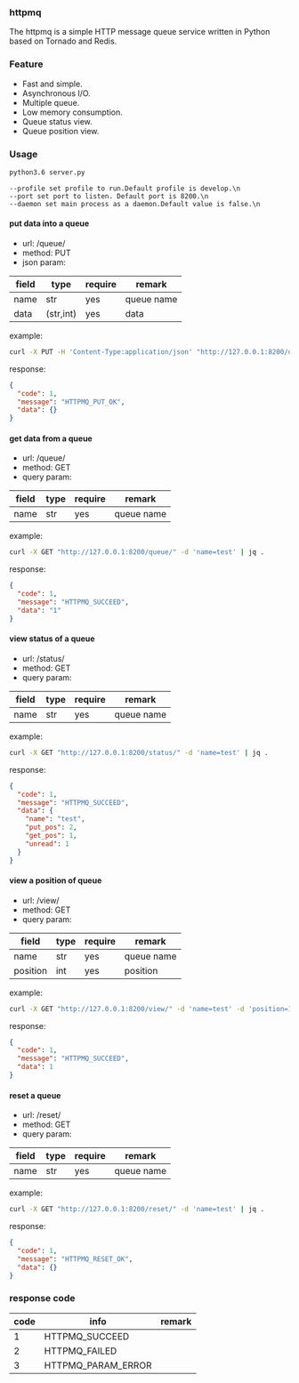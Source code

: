 ### httpmq
The httpmq is a simple HTTP message queue service written in Python based on Tornado and Redis.

### Feature
*  Fast and simple.
*  Asynchronous I/O.
*  Multiple queue.
*  Low memory consumption.
*  Queue status view.
*  Queue position view.

### Usage
```bash
python3.6 server.py
```
```
--profile set profile to run.Default profile is develop.\n
--port set port to listen. Default port is 8200.\n
--daemon set main process as a daemon.Default value is false.\n
```

#### put data into a queue
- url: /queue/
- method: PUT
- json param:

field |    type   | require | remark
------|-----------|---------|------
name  |    str    |   yes   | queue name
data  | (str,int) |   yes   | data

example:
```bash
curl -X PUT -H 'Content-Type:application/json' "http://127.0.0.1:8200/queue/" -d '{"name":"test", "data":1}' | jq .
```
response:
```json
{
  "code": 1,
  "message": "HTTPMQ_PUT_OK",
  "data": {}
}
```

#### get data from a queue
- url: /queue/
- method: GET
- query param:

field |    type   | require | remark
------|-----------|---------|------
name  |    str    |   yes   | queue name

example:
```bash
curl -X GET "http://127.0.0.1:8200/queue/" -d 'name=test' | jq .
```
response:
```json
{
  "code": 1,
  "message": "HTTPMQ_SUCCEED",
  "data": "1"
}
```
  
#### view status of a queue
- url: /status/
- method: GET
- query param:

field |    type   | require | remark
------|-----------|---------|------
name  |    str    |   yes   | queue name

example:
```bash
curl -X GET "http://127.0.0.1:8200/status/" -d 'name=test' | jq .
```
response:
```json
{
  "code": 1,
  "message": "HTTPMQ_SUCCEED",
  "data": {
    "name": "test",
    "put_pos": 2,
    "get_pos": 1,
    "unread": 1
  }
}
```
  
#### view a position of queue
- url: /view/
- method: GET
- query param:

field    |  type  | require | remark
---------|--------|---------|------
name     |  str   |   yes   | queue name
position |  int   |   yes   | position

example:
```bash
curl -X GET "http://127.0.0.1:8200/view/" -d 'name=test' -d 'position=1' | jq .
```
response:
```json
{
  "code": 1,
  "message": "HTTPMQ_SUCCEED",
  "data": 1
}
```

#### reset a queue
- url: /reset/
- method: GET
- query param:

field |    type   | require | remark
------|-----------|---------|------
name  |    str    |   yes   | queue name

example:
```bash
curl -X GET "http://127.0.0.1:8200/reset/" -d 'name=test' | jq .
```
response:
```json
{
  "code": 1,
  "message": "HTTPMQ_RESET_OK",
  "data": {}
}
```

 
### response code
code  |        info        | remark
------|--------------------|-------
1	  | HTTPMQ_SUCCEED     |
2	  | HTTPMQ_FAILED      |
3	  | HTTPMQ_PARAM_ERROR |